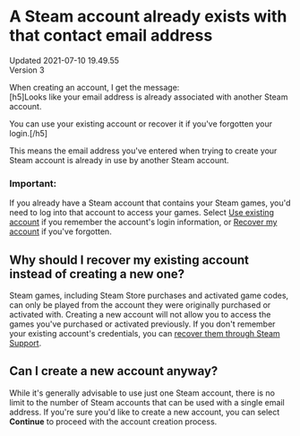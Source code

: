 # A Steam account already exists with that contact email address
Updated 2021-07-10 19.49.55  
Version 3  

When creating an account, I get the message:  
[h5]Looks like your email address is already associated with another Steam account.  
  
You can use your existing account or recover it if you've forgotten your login.[/h5]  
  
This means the email address you've entered when trying to create your Steam account is already in use by another Steam account.   
### Important:
If you already have a Steam account that contains your Steam games, you'd need to log into that account to access your games. Select [Use existing account](https://store.steampowered.com/login) if you remember the account's login information, or [Recover my account](https://help.steampowered.com/en/wizard/HelpWithLoginInfo?issueid=406) if you've forgotten.   
  
## Why should I recover my existing account instead of creating a new one?
  
Steam games, including Steam Store purchases and activated game codes, can only be played from the account they were originally purchased or activated with. Creating a new account will not allow you to access the games you've purchased or activated previously. If you don't remember your existing account's credentials, you can [recover them through Steam Support](https://help.steampowered.com/en/wizard/HelpWithLogin).  
  
  
## Can I create a new account anyway?
  
While it's generally advisable to use just one Steam account, there is no limit to the number of Steam accounts that can be used with a single email address. If you're sure you'd like to create a new account, you can select **Continue** to proceed with the account creation process.